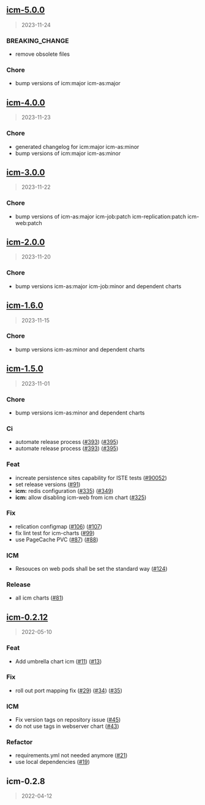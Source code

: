
<a name="icm-5.0.0"></a>
## [icm-5.0.0](https://github.com/khauser/helm-charts/compare/icm-4.0.0...icm-5.0.0)

> 2023-11-24

### BREAKING_CHANGE

* remove obsolete files

### Chore

* bump versions of icm:major icm-as:major


<a name="icm-4.0.0"></a>
## [icm-4.0.0](https://github.com/khauser/helm-charts/compare/icm-3.0.0...icm-4.0.0)

> 2023-11-23

### Chore

* generated changelog for icm:major icm-as:minor
* bump versions of icm:major icm-as:minor


<a name="icm-3.0.0"></a>
## [icm-3.0.0](https://github.com/khauser/helm-charts/compare/icm-2.0.0...icm-3.0.0)

> 2023-11-22

### Chore

* bump versions of icm-as:major icm-job:patch icm-replication:patch icm-web:patch


<a name="icm-2.0.0"></a>
## [icm-2.0.0](https://github.com/khauser/helm-charts/compare/icm-1.6.0...icm-2.0.0)

> 2023-11-20

### Chore

* bump versions icm-as:major icm-job:minor and dependent charts


<a name="icm-1.6.0"></a>
## [icm-1.6.0](https://github.com/khauser/helm-charts/compare/icm-1.5.0...icm-1.6.0)

> 2023-11-15

### Chore

* bump versions icm-as:minor and dependent charts


<a name="icm-1.5.0"></a>
## [icm-1.5.0](https://github.com/khauser/helm-charts/compare/icm-0.2.12...icm-1.5.0)

> 2023-11-01

### Chore

* bump versions icm-as:minor and dependent charts

### Ci

* automate release process ([#393](https://github.com/khauser/helm-charts/issues/393)) ([#395](https://github.com/khauser/helm-charts/issues/395))
* automate release process ([#393](https://github.com/khauser/helm-charts/issues/393)) ([#395](https://github.com/khauser/helm-charts/issues/395))

### Feat

* increate persistence sites capability for ISTE tests ([#90052](https://github.com/khauser/helm-charts/issues/90052))
* set release versions ([#91](https://github.com/khauser/helm-charts/issues/91))
* **icm:** redis configuration ([#335](https://github.com/khauser/helm-charts/issues/335)) ([#349](https://github.com/khauser/helm-charts/issues/349))
* **icm:** allow disabling icm-web from icm chart ([#325](https://github.com/khauser/helm-charts/issues/325))

### Fix

* relication configmap ([#106](https://github.com/khauser/helm-charts/issues/106)) ([#107](https://github.com/khauser/helm-charts/issues/107))
* fix lint test for icm-charts ([#99](https://github.com/khauser/helm-charts/issues/99))
* use PageCache PVC ([#87](https://github.com/khauser/helm-charts/issues/87)) ([#88](https://github.com/khauser/helm-charts/issues/88))

### ICM

* Resouces on web pods shall be set the standard way ([#124](https://github.com/khauser/helm-charts/issues/124))

### Release

* all icm charts ([#81](https://github.com/khauser/helm-charts/issues/81))


<a name="icm-0.2.12"></a>
## [icm-0.2.12](https://github.com/khauser/helm-charts/compare/icm-0.2.8...icm-0.2.12)

> 2022-05-10

### Feat

* Add umbrella chart icm ([#11](https://github.com/khauser/helm-charts/issues/11)) ([#13](https://github.com/khauser/helm-charts/issues/13))

### Fix

* roll out port mapping fix ([#29](https://github.com/khauser/helm-charts/issues/29)) ([#34](https://github.com/khauser/helm-charts/issues/34)) ([#35](https://github.com/khauser/helm-charts/issues/35))

### ICM

* Fix version tags on repository issue ([#45](https://github.com/khauser/helm-charts/issues/45))
* do not use tags in webserver chart ([#43](https://github.com/khauser/helm-charts/issues/43))

### Refactor

* requirements.yml not needed anymore ([#21](https://github.com/khauser/helm-charts/issues/21))
* use local dependencies ([#19](https://github.com/khauser/helm-charts/issues/19))


<a name="icm-0.2.8"></a>
## icm-0.2.8

> 2022-04-12

